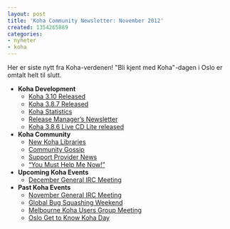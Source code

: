 ```yaml
---
layout: post
title: 'Koha Community Newsletter: November 2012'
created: 1354265889
categories:
- nyheter
- koha
---
```

<p>Her er siste nytt fra Koha-verdenen! "Bli kjent med Koha"-dagen i Oslo er omtalt helt til slutt.</p>

<ul>
<li><strong>Koha Development</strong>
<ul>
<li><a href="http://koha-community.org/koha-community-newsletter-november-2012/#310">Koha 3.10 Released</a></li>
<li><a href="http://koha-community.org/koha-community-newsletter-november-2012/#387">Koha 3.8.7 Released</a></li>
<li><a href="http://koha-community.org/koha-community-newsletter-november-2012/#stats">Koha Statistics</a></li>
<li><a href="http://koha-community.org/koha-community-newsletter-november-2012/#rm">Release Manager’s Newsletter</a></li>
<li><a href="http://koha-community.org/koha-community-newsletter-november-2012/#cd">Koha 3.8.6 Live CD Lite released</a></li>
</ul>
</li>
<li><strong>Koha Community</strong>
<ul>
<li><a href="http://koha-community.org/koha-community-newsletter-november-2012/#newlibs">New Koha Libraries</a></li>
<li><a href="http://koha-community.org/koha-community-newsletter-november-2012/#gossip">Community Gossip</a></li>
<li><a href="http://koha-community.org/koha-community-newsletter-november-2012/#provider">Support Provider News</a></li>
<li><a href="http://koha-community.org/koha-community-newsletter-november-2012/#helpmenow">“You Must Help Me Now!”</a></li>
</ul>
</li>
<li><strong>Upcoming Koha Events</strong>
<ul>
<li><a href="http://koha-community.org/koha-community-newsletter-november-2012/#mtgdec">December General IRC Meeting</a></li>
</ul>
</li>
<li><strong>Past Koha Events</strong>
<ul>
<li><a href="http://koha-community.org/koha-community-newsletter-november-2012/#mtgnov">November General IRC Meeting</a></li>
<li><a href="http://koha-community.org/koha-community-newsletter-november-2012/#gbsd">Global Bug Squashing Weekend</a></li>
<li><a href="http://koha-community.org/koha-community-newsletter-november-2012/#melbourne">Melbourne Koha Users Group Meeting</a></li>
<li><a href="http://koha-community.org/koha-community-newsletter-november-2012/#oslo">Oslo Get to Know Koha Day</a></li>
</ul>
</li>
</ul>
